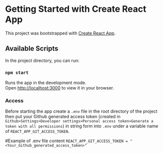 # Getting Started with Create React App

This project was bootstrapped with [Create React App](https://github.com/facebook/create-react-app).

## Available Scripts

In the project directory, you can run:

### `npm start`

Runs the app in the development mode.\
Open [http://localhost:3000](http://localhost:3000) to view it in your browser.

### Access
Before starting the app create a `.env` file in the root directory of the project then 
put your Github generated access token (created in `Github>Settings>Developer settings>Personal access token>Generate a token with all permissions`) in string form into `.env` under a variable name of `REACT_APP_GIT_ACCESS_TOKEN`.

#Example of .env file content
 `REACT_APP_GIT_ACCESS_TOKEN = "<Your_Github_generated_access_token>"`

